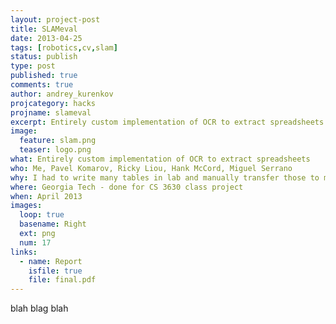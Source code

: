 ```yaml
---
layout: project-post
title: SLAMeval
date: 2013-04-25 
tags: [robotics,cv,slam]
status: publish
type: post
published: true
comments: true
author: andrey_kurenkov
projcategory: hacks
projname: slameval
excerpt: Entirely custom implementation of OCR to extract spreadsheets
image:
  feature: slam.png
  teaser: logo.png
what: Entirely custom implementation of OCR to extract spreadsheets
who: Me, Pavel Komarov, Ricky Liou, Hank McCord, Miguel Serrano
why: I had to write many tables in lab and manually transfer those to my computer, which struck me as silly
where: Georgia Tech - done for CS 3630 class project
when: April 2013 
images:
  loop: true
  basename: Right
  ext: png
  num: 17
links:
  - name: Report
    isfile: true
    file: final.pdf
---
```

blah blag blah
